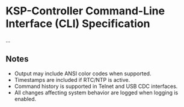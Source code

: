# KSP-Controller Command-Line Interface (CLI) Specification

...

## Notes

- Output may include ANSI color codes when supported.
- Timestamps are included if RTC/NTP is active.
- Command history is supported in Telnet and USB CDC interfaces.
- All changes affecting system behavior are logged when logging is enabled.
